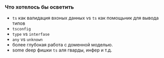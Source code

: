 ### Что хотелось бы осветить
- `ts` как валидация вхоных данных vs `ts` как помощьник для вывода типов
- `tsconfig`
- `type` vs `interfase`
- `any` vs `unknown`
- более глубокая работа с доменной моделью.
- some deep фишки `ts` аля гварды, инфер и т.д.